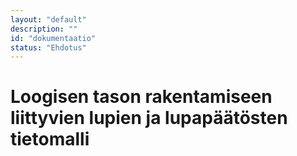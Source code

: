 ```yaml
---
layout: "default"
description: ""
id: "dokumentaatio"
status: "Ehdotus"
---
```

# Loogisen tason rakentamiseen liittyvien lupien ja lupapäätösten tietomalli

